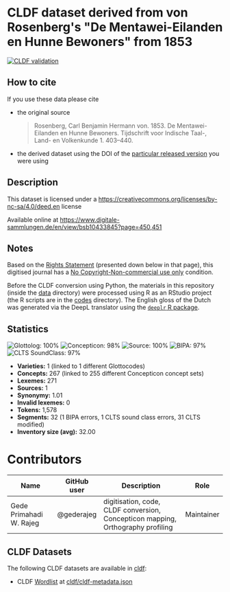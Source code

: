# CLDF dataset derived from von Rosenberg's "De Mentawei-Eilanden en Hunne Bewoners" from 1853

<!-- badges: start -->
[![CLDF validation](https://github.com/complexico/mentawai-word-list-1853/workflows/CLDF-validation/badge.svg)](https://github.com/complexico/mentawai-word-list-1853/actions?query=workflow%3ACLDF-validation)
<!-- badges: end -->

## How to cite

If you use these data please cite
- the original source
  > Rosenberg, Carl Benjamin Hermann von. 1853. De Mentawei-Eilanden en Hunne Bewoners. Tijdschrift voor Indische Taal-, Land- en Volkenkunde 1. 403–440.
- the derived dataset using the DOI of the [particular released version](../../releases/) you were using

## Description


This dataset is licensed under a https://creativecommons.org/licenses/by-nc-sa/4.0/deed.en license

Available online at https://www.digitale-sammlungen.de/en/view/bsb10433845?page=450,451

## Notes

Based on the [Rights Statement](https://www.digitale-sammlungen.de/en/details/bsb10433845) (presented down below in that page), this digitised journal has a [No Copyright-Non-commercial use only](https://rightsstatements.org/page/NoC-NC/1.0/?language=en) condition.

Before the CLDF conversion using Python, the materials in this repository (inside the [data](https://github.com/complexico/mentawai-word-list-1853/tree/main/data) directory) were processed using R as an RStudio project (the R scripts are in the [codes](https://github.com/complexico/mentawai-word-list-1853/tree/main/codes) directory). The English gloss of the Dutch was generated via the DeepL translator using the [`deeplr` R package](https://cran.r-project.org/package=deeplr).


## Statistics


![Glottolog: 100%](https://img.shields.io/badge/Glottolog-100%25-brightgreen.svg "Glottolog: 100%")
![Concepticon: 98%](https://img.shields.io/badge/Concepticon-98%25-green.svg "Concepticon: 98%")
![Source: 100%](https://img.shields.io/badge/Source-100%25-brightgreen.svg "Source: 100%")
![BIPA: 97%](https://img.shields.io/badge/BIPA-97%25-green.svg "BIPA: 97%")
![CLTS SoundClass: 97%](https://img.shields.io/badge/CLTS%20SoundClass-97%25-green.svg "CLTS SoundClass: 97%")

- **Varieties:** 1 (linked to 1 different Glottocodes)
- **Concepts:** 267 (linked to 255 different Concepticon concept sets)
- **Lexemes:** 271
- **Sources:** 1
- **Synonymy:** 1.01
- **Invalid lexemes:** 0
- **Tokens:** 1,578
- **Segments:** 32 (1 BIPA errors, 1 CLTS sound class errors, 31 CLTS modified)
- **Inventory size (avg):** 32.00

# Contributors

Name                 | GitHub user     | Description                          | Role
---                  | ---             | ---                                  | ---
Gede Primahadi W. Rajeg       | @gederajeg       | digitisation, code, CLDF conversion, Concepticon mapping, Orthography profiling                           | Maintainer



## CLDF Datasets

The following CLDF datasets are available in [cldf](cldf):

- CLDF [Wordlist](https://github.com/cldf/cldf/tree/master/modules/Wordlist) at [cldf/cldf-metadata.json](cldf/cldf-metadata.json)